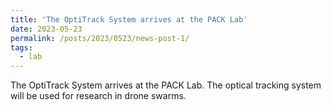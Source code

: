 ```yaml
---
title: 'The OptiTrack System arrives at the PACK Lab'
date: 2023-05-23
permalink: /posts/2023/0523/news-post-1/
tags:
  - lab
---
```


The OptiTrack System arrives at the PACK Lab. The optical tracking system will be used for research in drone swarms.
